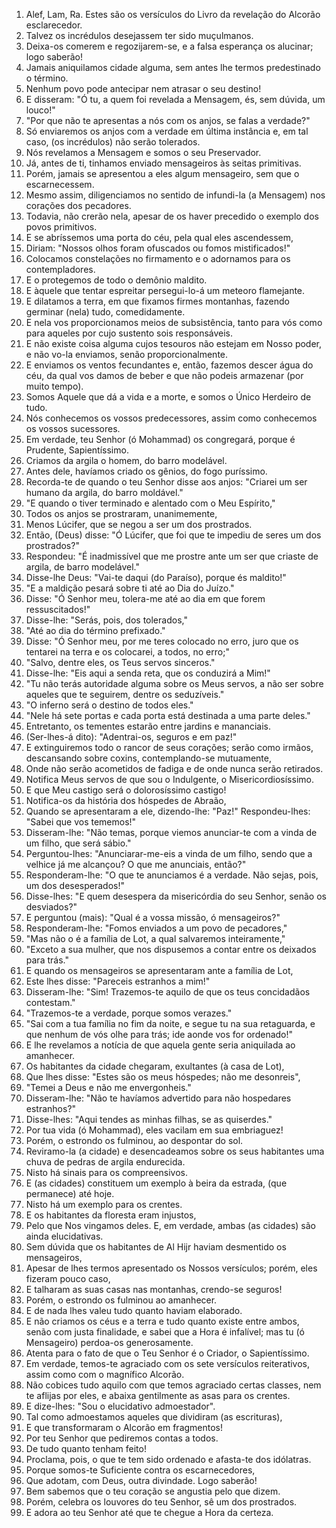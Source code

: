 1. Alef, Lam, Ra. Estes são os versículos do Livro da revelação do Alcorão esclarecedor.
2. Talvez os incrédulos desejassem ter sido muçulmanos.
3. Deixa-os comerem e regozijarem-se, e a falsa esperança os alucinar; logo saberão!
4. Jamais aniquilamos cidade alguma, sem antes lhe termos predestinado o término.
5. Nenhum povo pode antecipar nem atrasar o seu destino!
6. E disseram: "Ó tu, a quem foi revelada a Mensagem, és, sem dúvida, um louco!"
7. "Por que não te apresentas a nós com os anjos, se falas a verdade?"
8. Só enviaremos os anjos com a verdade em última instância e, em tal caso, (os incrédulos) não serão tolerados.
9. Nós revelamos a Mensagem e somos o seu Preservador.
10. Já, antes de ti, tinhamos enviado mensageiros às seitas primitivas.
11. Porém, jamais se apresentou a eles algum mensageiro, sem que o escarnecessem.
12. Mesmo assim, diligenciamos no sentido de infundi-la (a Mensagem) nos corações dos pecadores.
13. Todavia, não crerão nela, apesar de os haver precedido o exemplo dos povos primitivos.
14. E se abríssemos uma porta do céu, pela qual eles ascendessem,
15. Diriam: "Nossos olhos foram ofuscados ou fomos mistificados!"
16. Colocamos constelações no firmamento e o adornamos para os contempladores.
17. E o protegemos de todo o demônio maldito.
18. E àquele que tentar espreitar persegui-lo-á um meteoro flamejante.
19. E dilatamos a terra, em que fixamos firmes montanhas, fazendo germinar (nela) tudo, comedidamente.
20. E nela vos proporcionamos meios de subsistência, tanto para vós como para aqueles por cujo sustento sois responsáveis.
21. E não existe coisa alguma cujos tesouros não estejam em Nosso poder, e não vo-la enviamos, senão proporcionalmente.
22. E enviamos os ventos fecundantes e, então, fazemos descer água do céu, da qual vos damos de beber e que não podeis armazenar (por muito tempo).
23. Somos Aquele que dá a vida e a morte, e somos o Único Herdeiro de tudo.
24. Nós conhecemos os vossos predecessores, assim como conhecemos os vossos sucessores.
25. Em verdade, teu Senhor (ó Mohammad) os congregará, porque é Prudente, Sapientíssimo.
26. Criamos da argila o homem, do barro modelável.
27. Antes dele, havíamos criado os gênios, do fogo puríssimo.
28. Recorda-te de quando o teu Senhor disse aos anjos: "Criarei um ser humano da argila, do barro moldável."
29. "E quando o tiver terminado e alentado com o Meu Espírito,"
30. Todos os anjos se prostraram, unanimemente,
31. Menos Lúcifer, que se negou a ser um dos prostrados.
32. Então, (Deus) disse: "Ó Lúcifer, que foi que te impediu de seres um dos prostrados?"
33. Respondeu: "É inadmissível que me prostre ante um ser que criaste de argila, de barro modelável."
34. Disse-lhe Deus: "Vai-te daqui (do Paraíso), porque és maldito!"
35. "E a maldição pesará sobre ti até ao Dia do Juízo."
36. Disse: "Ó Senhor meu, tolera-me até ao dia em que forem ressuscitados!"
37. Disse-lhe: "Serás, pois, dos tolerados,"
38. "Até ao dia do término prefixado."
39. Disse: "Ó Senhor meu, por me teres colocado no erro, juro que os tentarei na terra e os colocarei, a todos, no erro;"
40. "Salvo, dentre eles, os Teus servos sinceros."
41. Disse-lhe: "Eis aqui a senda reta, que os conduzirá a Mim!"
42. "Tu não terás autoridade alguma sobre os Meus servos, a não ser sobre aqueles que te seguirem, dentre os seduzíveis."
43. "O inferno será o destino de todos eles."
44. "Nele há sete portas e cada porta está destinada a uma parte deles."
45. Entretanto, os tementes estarão entre jardins e mananciais.
46. (Ser-lhes-á dito): "Adentrai-os, seguros e em paz!"
47. E extinguiremos todo o rancor de seus corações; serão como irmãos, descansando sobre coxins, contemplando-se mutuamente,
48. Onde não serão acometidos de fadiga e de onde nunca serão retirados.
49. Notifica Meus servos de que sou o Indulgente, o Misericordiosíssimo.
50. E que Meu castigo será o dolorosíssimo castigo!
51. Notifica-os da história dos hóspedes de Abraão,
52. Quando se apresentaram a ele, dizendo-lhe: "Paz!" Respondeu-lhes: "Sabei que vos tememos!"
53. Disseram-lhe: "Não temas, porque viemos anunciar-te com a vinda de um filho, que será sábio."
54. Perguntou-lhes: "Anunciarar-me-eis a vinda de um filho, sendo que a velhice já me alcançou? O que me anunciais, então?"
55. Responderam-lhe: "O que te anunciamos é a verdade. Não sejas, pois, um dos desesperados!"
56. Disse-lhes: "E quem desespera da misericórdia do seu Senhor, senão os desviados?"
57. E perguntou (mais): "Qual é a vossa missão, ó mensageiros?"
58. Responderam-lhe: "Fomos enviados a um povo de pecadores,"
59. "Mas não o é a família de Lot, a qual salvaremos inteiramente,"
60. "Exceto a sua mulher, que nos dispusemos a contar entre os deixados para trás."
61. E quando os mensageiros se apresentaram ante a família de Lot,
62. Este lhes disse: "Pareceis estranhos a mim!"
63. Disseram-lhe: "Sim! Trazemos-te aquilo de que os teus concidadãos contestam."
64. "Trazemos-te a verdade, porque somos verazes."
65. "Sai com a tua família no fim da noite, e segue tu na sua retaguarda, e que nenhum de vós olhe para trás; ide aonde vos for ordenado!"
66. E lhe revelamos a notícia de que aquela gente seria aniquilada ao amanhecer.
67. Os habitantes da cidade chegaram, exultantes (à casa de Lot),
68. Que lhes disse: "Estes são os meus hóspedes; não me desonreis",
69. "Temei a Deus e não me envergonheis."
70. Disseram-lhe: "Não te havíamos advertido para não hospedares estranhos?"
71. Disse-lhes: "Aqui tendes as minhas filhas, se as quiserdes."
72. Por tua vida (ó Mohammad), eles vacilam em sua embriaguez!
73. Porém, o estrondo os fulminou, ao despontar do sol.
74. Reviramo-la (a cidade) e desencadeamos sobre os seus habitantes uma chuva de pedras de argila endurecida.
75. Nisto há sinais para os compreensivos.
76. E (as cidades) constituem um exemplo à beira da estrada, (que permanece) até hoje.
77. Nisto há um exemplo para os crentes.
78. E os habitantes da floresta eram injustos,
79. Pelo que Nos vingamos deles. E, em verdade, ambas (as cidades) são ainda elucidativas.
80. Sem dúvida que os habitantes de Al Hijr haviam desmentido os mensageiros,
81. Apesar de lhes termos apresentado os Nossos versículos; porém, eles fizeram pouco caso,
82. E talharam as suas casas nas montanhas, crendo-se seguros!
83. Porém, o estrondo os fulminou ao amanhecer.
84. E de nada lhes valeu tudo quanto haviam elaborado.
85. E não criamos os céus e a terra e tudo quanto existe entre ambos, senão com justa finalidade, e sabei que a Hora é infalível; mas tu (ó Mensageiro) perdoa-os generosamente.
86. Atenta para o fato de que o Teu Senhor é o Criador, o Sapientíssimo.
87. Em verdade, temos-te agraciado com os sete versículos reiterativos, assim como com o magnífico Alcorão.
88. Não cobices tudo aquilo com que temos agraciado certas classes, nem te aflijas por eles, e abaixa gentilmente as asas para os crentes.
89. E dize-lhes: "Sou o elucidativo admoestador".
90. Tal como admoestamos aqueles que dividiram (as escrituras),
91. E que transformaram o Alcorão em fragmentos!
92. Por teu Senhor que pediremos contas a todos.
93. De tudo quanto tenham feito!
94. Proclama, pois, o que te tem sido ordenado e afasta-te dos idólatras.
95. Porque somos-te Suficiente contra os escarnecedores,
96. Que adotam, com Deus, outra divindade. Logo saberão!
97. Bem sabemos que o teu coração se angustia pelo que dizem.
98. Porém, celebra os louvores do teu Senhor, sê um dos prostrados.
99. E adora ao teu Senhor até que te chegue a Hora da certeza.
